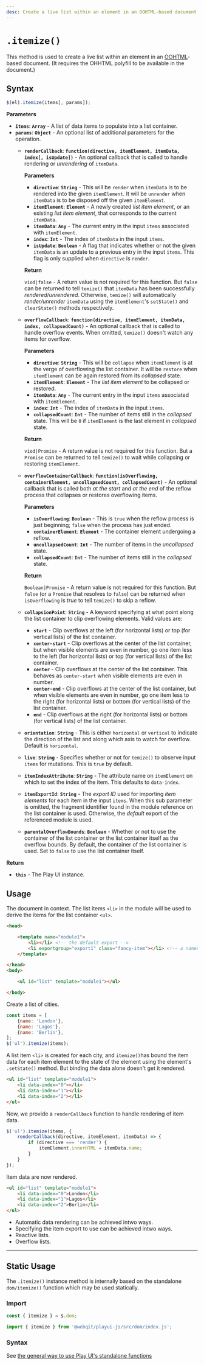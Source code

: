 ```yaml
---
desc: Create a live list within an element in an OOHTML-based document.
---
```

# `.itemize()`

This method is used to create a live list within an element in an [OOHTML](/tooling/oohtml)-based document. (It requires the OHHTML polyfill to be available in the document.)

## Syntax

```js
$(el).itemize(items[, params]);
```

**Parameters**

+ **`items`**: **`Array`** - A list of data items to populate into a list container.
+ **`params`**: **`Object`** - An optional list of additional parameters for the operation.
    + **`renderCallback`**: **`function(directive, itemElement, itemData, index[, isUpdate])`** - An optional callback that is called to handle rendering or *unrendering* of `itemData`.

        **Parameters**

        + **`directive`**: **`String`** - This will be `render` when `itemData` is to be rendered into the given `itemElement`. It will be `unrender` when `itemData` is to be disposed off the given `itemElement`.
        + **`itemElement`**: **`Element`** - A newly created *list item element*, or an existing *list item element*, that corresponds to the current `itemData`.
        + **`itemData`**: **`Any`** - The current entry in the input `items` associated with `itemElement`.
        + **`index`**: **`Int`** - The index of `itemData` in the input `items`.
        + **`isUpdate`**: **`Boolean`** - A flag that indicates whether or not the given `itemData` is an update to a previous entry in the input `items`. This flag is only supplied when `directive` is `render`.

        **Return**

        `viod|false` - A return value is not required for this function. But `false` can be returned to tell `temize()` that `itemData` has been successfully *rendered/unrendered*. Otherwise, `temize()` will automatically *render/unrender* `itemData` using the `itemElement`'s `setState()` and `clearState()` methods respectively.

    + **`overflowCallback`**: **`function(directive, itemElement, itemData, index, collapsedCount)`** - An optional callback that is called to handle overflow events. When omitted, `temize()` doesn't watch any items for overflow.

        **Parameters**

        + **`directive`**: **`String`** - This will be `collapse` when `itemElement` is at the verge of overflowing the list container. It will be `restore` when `itemElement` can be again restored from its *collapsed* state.
        + **`itemElement`**: **`Element`** - The *list item element* to be collapsed or restored.
        + **`itemData`**: **`Any`** - The current entry in the input `items` associated with `itemElement`.
        + **`index`**: **`Int`** - The index of `itemData` in the input `items`.
        + **`collapsedCount`**: **`Int`** - The number of items still in the *collapsed* state. This will be `0` if `itemElement` is the last element in *collapsed* state.

        **Return**

        `viod|Promise` - A return value is not required for this function. But a `Promise` can be returned to tell `temize()` to wait while collapsing or restoring `itemElement`.

    + **`overflowContainerCallback`**: **`function(isOverflowing, containerElement, uncollapsedCount, collapsedCount)`** - An optional callback that is called both *at the start* and *at the end* of the reflow process that collapses or restores overflowing items.

        **Parameters**

        + **`isOverflowing`**: **`Boolean`** - This is `true` when the reflow process is just beginning; `false` when the process has just ended.
        + **`containerElement`**: **`Element`** - The container element undergoing a reflow.
        + **`uncollapsedCount`**: **`Int`** - The number of items in the *uncollapsed* state.
        + **`collapsedCount`**: **`Int`** - The number of items still in the *collapsed* state.

        **Return**

        `Boolean|Promise` - A return value is not required for this function. But `false` (or a `Promise` that resolves to `false`) can be returned when `isOverflowing` is *true* to tell `temize()` to skip a reflow.

    + **`collapsionPoint`**: **`String`** - A keyword specifying at what point along the list container to clip overflowing elements. Valid values are:

        + **`start`** - Clip overflows at the left (for horizontal lists) or top (for vertical lists) of the list container.
        + **`center-start`** - Clip overflows at the center of the list container, but when visible elements are even in number, go one item less to the left (for horizontal lists) or top (for vertical lists) of the list container.
        + **`center`** - Clip overflows at the center of the list container. This behaves as `center-start` when visible elements are even in number.
        + **`center-end`** - Clip overflows at the center of the list container, but when visible elements are even in number, go one item less to the right (for horizontal lists) or bottom (for vertical lists) of the list container.
        + **`end`** - Clip overflows at the right (for horizontal lists) or bottom (for vertical lists) of the list container.

    + **`orientation`**: **`String`** - This is either `horizontal` or `vertical` to indicate the direction of the list and along which axis to watch for overflow. Default is `horizontal`.
    + **`live`**: **`String`** - Specifies whether or not for `temize()` to observe input `items` for mutations. This is `true` by default.
    + **`itemIndexAttribute`**: **`String`** - The attribute name on `itemElement` on which to set the index of the item. This defaults to `data-index`.
    + **`itemExportId`**: **`String`** - The *export ID* used for importing *item elements* for each item in the input `items`. When this sub parameter is omitted, the fragment identifier found in the module reference on the list container is used. Otherwise, the *default* export of the  referenced module is used.
    + **`parentalOverflowBounds`**: **`Boolean`** - Whether or not to use the container of the list container or the list container itself as the overflow bounds. By default, the container of the list container is used. Set to `false` to use the list container itself.


**Return**

+ **`this`** - The Play UI instance.

## Usage

The document in context. The list items `<li>` in the module will be used to derive the items for the list container `<ul>`.

```html
<head>

    <template name="module1">
        <li></li> <!-- the default export -->
        <li exportgroup="export1" class="fancy-item"></li> <!-- a named export -->
    </template>

</head>
<body>

    <ul id="list" template="module1"></ul>

</body>
```

Create a list of cities.

```js
const items = [
    {name: 'London'},
    {name: 'Lagos'},
    {name: 'Berlin'},
];
$('ul').itemize(items);
```

A list item `<li>` is created for each city, and `itemize()`has bound the item data for each item element to the state of the element using the element's `.setState()` method. But binding the data alone doesn't get it rendered.

```html
<ul id="list" template="module1">
    <li data-index="0"></li>
    <li data-index="1"></li>
    <li data-index="2"></li>
</ul>
```

Now, we provide a `renderCallback` function to handle rendering of item data.


```js
$('ul').itemize(items, {
    renderCallback(directive, itemElement, itemData) => {
        if (directive === 'render') {
            itemElement.innerHTML = itemData.name;
        }
    }
});
```

Item data are now rendered.

```html
<ul id="list" template="module1">
    <li data-index="0">London</li>
    <li data-index="1">Lagos</li>
    <li data-index="2">Berlin</li>
</ul>
```

+ Automatic data rendering can be achieved intwo ways.
+ Specifying the item export to use can be achieved intwo ways.
+ Reactive lists.
+ Overflow lists.

------

## Static Usage

The `.itemize()` instance method is internally based on the standalone `dom/itemize()` function which may be used statically.

### Import

```js
const { itemize } = $.dom;
```
```js
import { itemize } from '@webqit/playui-js/src/dom/index.js';
```

### Syntax

See [the general way to use Play UI's standalone functions](../../../overview#use-as-descrete-utilities)
